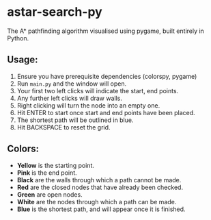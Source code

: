 # astar-search-py
The A* pathfinding algorithm visualised using pygame, built entirely in Python.



## Usage:
1. Ensure you have prerequisite dependencies (colorspy, pygame)
2. Run ``main.py`` and the window will open.
3. Your first two left clicks will indicate the start, end points.
4. Any further left clicks will draw walls.
5. Right clicking will turn the node into an empty one.
6. Hit ENTER to start once start and end points have been placed.
7. The shortest path will be outlined in blue.
8. Hit BACKSPACE to reset the grid.

## Colors:
- **Yellow** is the starting point.
- **Pink** is the end point.
- **Black** are the walls through which a path cannot be made.
- **Red** are the closed nodes that have already been checked.
- **Green** are open nodes.
- **White** are the nodes through which a path can be made.
- **Blue** is the shortest path, and will appear once it is finished.
